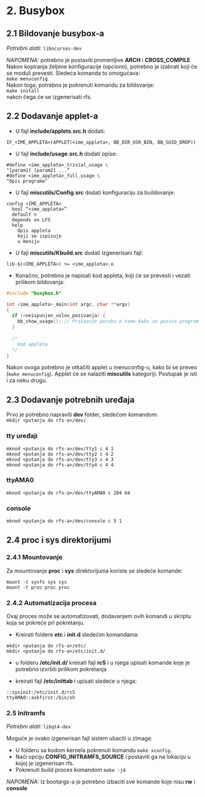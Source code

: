 # 2. Busybox

## 2.1 Bildovanje busybox-a
*Potrebni alati:* `libncurses-dev`

*NAPOMENA:* potrebno je postaviti promenljive **ARCH** i **CROSS_COMPILE**  
Nakon kopiranja željene konfiguracije (opciono), potrebno je izabrati koji će se moduli prevesti. Sledeća komanda to omogućava:  
`make menuconfig`  
Nakon toga, potrebno je pokrenuti komandu za bildovanje:  
`make install`  
nakon čega će se izgenerisati rfs.

## 2.2 Dodavanje applet-a

- U fajl **include/applets.src.h** dodati:
```
IF_<IME_APPLETA>(APPLET(<ime_appleta>, BB_DIR_USR_BIN, BB_SUID_DROP))
```

- U fajl **include/usage.src.h** dodati opise:
```
#define <ime_appleta>_trivial_usage \
"[param1] [param2] ...“
#define <ime_appleta>_full_usage \
"Opis programa"
```

- U fajl **miscutils/Config.src** dodati konfiguraciju za buildovanje:
```
config <IME_APPLETA>
  bool “<ime_appleta>”
  default n
  depends on LFS
  help
    Opis appleta
    koji se ispisuje
    u meniju
```

- U fajl **miscutils/Kbuild.src** dodati izgenerisani fajl:
```
lib-$(<IME_APPLETA>) += <ime_appleta>.o
```

- Konačno, potrebno je napisati kod appleta, koji će se prevesti i vezati prilikom bildovanja:
```c
#include "busybox.h"

int <ime_appleta>_main(int argc, char **argv)
{
  if (<neispunjen_uslov_pozivanja) {
    bb_show_usage(); // Prikazuje poruku o tome kako se poziva program
  }
  
  /*
    Kod appleta
  */
}
```
Nakon ovoga potrebno je otkačiti applet u menuconfig-u, kako bi se preveo (`make menuconfig`).
Applet će se nalaziti **miscutils** kategoriji.
Postupak je isti i za neku drugu.

## 2.3 Dodavanje potrebnih uređaja


Prvo je potrebno napraviti **dev** folder, sledećom komandom:  
`mkdir <putanja do rfs-a>/dev/`  

### tty uređaji
```
mknod <putanja do rfs-a>/dev/tty1 c 4 1
mknod <putanja do rfs-a>/dev/tty2 c 4 2
mknod <putanja do rfs-a>/dev/tty3 c 4 3
mknod <putanja do rfs-a>/dev/tty4 c 4 4
```

### ttyAMA0
`mknod <putanja do rfs-a>/dev/ttyAMA0 c 204 64`

### console
`mknod <putanja do rfs-a>/dev/console c 5 1`

## 2.4 proc i sys direktorijumi

### 2.4.1 Mountovanje
Za mountovanje **proc** i **sys** direktorijuma koriste se sledeće komande:
```
mount -t sysfs sys sys
mount -t proc proc proc
```

### 2.4.2 Automatizacija procesa
Ovaj proces može se automatizovati, dodavanjem ovih komandi u skriptu koja se pokreće pri pokretanju.

- Kreirati foldere **etc** i **init.d** sledećim komandama:
```
mkdir <putanja do rfs-a>/etc/
mkdir <putanja do rfs-a>/etc/init.d/
```

- u folderu **<putanja do rfs-a>/etc/init.d/** kreirati fajl **rcS** i u njega upisati komande koje je potrebno izvršiti prilikom pokretanja

- kreirati fajl **<putanja do rfs-a>/etc/inittab** i upisati sledeće u njega:
```
::sysinit:/etc/init.d/rcS
ttyAMA0::askfirst:/bin/sh
```
### 2.5 Initramfs
*Potrebni alati:* `libqt4-dev`

Moguće je ovako izgenerisan fajl sistem ubaciti u zImage.

- U folderu sa kodom kernela pokrenuti komandu `make xconfig`.
- Naći opciju **CONFIG_INITRAMFS_SOURCE** i postaviti ga na lokaciju u kojoj je izgenerisan rfs.
- Pokrenuti build proces komandom `make -j4`

*NAPOMENA:* Iz bootargs-a je potrebno izbaciti sve komande koje nisu **rw** i **console**
